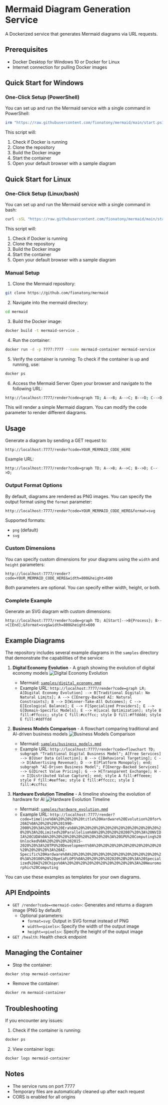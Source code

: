 # Mermaid Diagram Generation Service

A Dockerized service that generates Mermaid diagrams via URL requests.

## Prerequisites

- Docker Desktop for Windows 10 or Docker for Linux
- Internet connection for pulling Docker images

## Quick Start for Windows

### One-Click Setup (PowerShell)

You can set up and run the Mermaid service with a single command in PowerShell:

```powershell
irm "https://raw.githubusercontent.com/fionatony/mermaid/main/start.ps1" | iex
```

This script will:
1. Check if Docker is running
2. Clone the repository
3. Build the Docker image
4. Start the container
5. Open your default browser with a sample diagram

## Quick Start for Linux

### One-Click Setup (Linux/bash)

You can set up and run the Mermaid service with a single command in bash:

```bash
curl -sSL "https://raw.githubusercontent.com/fionatony/mermaid/main/start.sh" | bash
```

This script will:
1. Check if Docker is running
2. Clone the repository
3. Build the Docker image
4. Start the container
5. Open your default browser with a sample diagram

### Manual Setup

1. Clone the Mermaid repository:

```bash
git clone https://github.com/fionatony/mermaid
```
2.  Navigate into the mermaid directory:
```bash
cd mermaid
```

3. Build the Docker image:
```bash
docker build -t mermaid-service .
```

4. Run the container:
```bash
docker run -d -p 7777:7777 --name mermaid-container mermaid-service
```

5. Verify the container is running: To check if the container is up and running, use:
```bash
docker ps
```
6. Access the Mermaid Server
Open your browser and navigate to the following URL:
```bash
http://localhost:7777/render?code=graph TD; A-->B; A-->C; B-->D; C-->D;
```
This will render a simple Mermaid diagram. You can modify the code parameter to render different diagrams.

## Usage

Generate a diagram by sending a GET request to:
```
http://localhost:7777/render?code=YOUR_MERMAID_CODE_HERE
```

Example URL:
```
http://localhost:7777/render?code=graph TD; A-->B; A-->C; B-->D; C-->D;
```

### Output Format Options

By default, diagrams are rendered as PNG images. You can specify the output format using the `format` parameter:

```
http://localhost:7777/render?code=YOUR_MERMAID_CODE_HERE&format=svg
```

Supported formats:
- `png` (default)
- `svg`

### Custom Dimensions

You can specify custom dimensions for your diagrams using the `width` and `height` parameters:

```
http://localhost:7777/render?code=YOUR_MERMAID_CODE_HERE&width=800&height=600
```

Both parameters are optional. You can specify either width, height, or both.

### Complete Example

Generate an SVG diagram with custom dimensions:

```
http://localhost:7777/render?code=graph TD; A[Start]-->B{Process}; B-->C[End];&format=svg&width=800&height=600
```

## Example Diagrams

The repository includes several example diagrams in the `samples` directory that demonstrate the capabilities of the service:

1. **Digital Economy Evolution** - A graph showing the evolution of digital economy models
   ![Digital Economy Evolution](samples/digital_economy.png)
   - Mermaid: [`samples/digital_economy.mmd`](samples/digital_economy.mmd)
   - Example URL: `http://localhost:7777/render?code=graph LR; A[Digital Economy Evolution] --> B[Traditional Digital: No Natural Limits]; A --> C[Energy-Backed AI: Natural Constraints]; B --> D[Winner-Take-All Outcomes]; C --> E[Ecological Balance]; E --> F[Specialized Providers]; E --> G[Domain-Specific Models]; E --> H[Local Optimization]; style B fill:#ffcccc; style C fill:#ccffcc; style D fill:#ffdddd; style E fill:#ddffdd`

2. **Business Models Comparison** - A flowchart comparing traditional and AI-driven business models
   ![Business Models Comparison](samples/business_models.png)
   - Mermaid: [`samples/business_models.mmd`](samples/business_models.mmd)
   - Example URL: `http://localhost:7777/render?code=flowchart TD; subgraph "Traditional Digital Business Model"; A[Free Services] --> B[User Data Collection]; B --> C[Behavioral Targeting]; C --> D[Advertising Revenue]; D --> E[Platform Monopoly]; end; subgraph "AI-Driven Business Model"; F[Energy-Backed Services] --> G[Direct Value Pricing]; G --> H[Transparent Exchange]; H --> I[Distributed Value Capture]; end; style A fill:#ffeeee; style F fill:#eeffee; style E fill:#ffcccc; style I fill:#ccffcc`

3. **Hardware Evolution Timeline** - A timeline showing the evolution of hardware for AI
   ![Hardware Evolution Timeline](samples/hardware_evolution.png)
   - Mermaid: [`samples/hardware_evolution.mmd`](samples/hardware_evolution.mmd)
   - Example URL: `http://localhost:7777/render?code=timeline%0A%20%20%20%20title%20Hardware%20Evolution%20for%20AI%0A%20%20%20%201990-2000%20%3A%20CPU%20Era%0A%20%20%20%20%20%20%20%20%20%20%20%20%20%20%3A%20Limited%20Parallelism%0A%20%20%20%202007%20%3A%20NVIDIA%20CUDA%0A%20%20%20%20%20%20%20%20%20%3A%20GPU%20Computing%20Unlocked%0A%20%20%20%202015-2020%20%3A%20TPU%20Development%0A%20%20%20%20%20%20%20%20%20%20%20%20%20%20%3A%20AI-Specific%20Hardware%0A%20%20%20%20%20%20%20%20%20%20%20%20%20%20%3A%20100%2B%20petaFLOPS%0A%20%20%20%202020%2B%20%3A%20Specialized%20AI%20Chips%0A%20%20%20%20%20%20%20%20%20%20%3A%20Neuromorphic%20Computing`

You can use these examples as templates for your own diagrams.

## API Endpoints

- `GET /render?code=<mermaid-code>`: Generates and returns a diagram image (PNG by default)
  - Optional parameters:
    - `format=svg`: Output in SVG format instead of PNG
    - `width=<pixels>`: Specify the width of the output image
    - `height=<pixels>`: Specify the height of the output image
- `GET /health`: Health check endpoint

## Managing the Container

- Stop the container:
```bash
docker stop mermaid-container
```

- Remove the container:
```bash
docker rm mermaid-container
```

## Troubleshooting

If you encounter any issues:

1. Check if the container is running:
```bash
docker ps
```

2. View container logs:
```bash
docker logs mermaid-container
```

## Notes

- The service runs on port 7777
- Temporary files are automatically cleaned up after each request
- CORS is enabled for all origins 